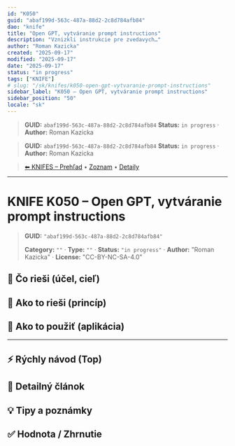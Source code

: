 ```yaml
---
id: "K050"
guid: "abaf199d-563c-487a-88d2-2c8d784afb84"
dao: "knife"
title: "Open GPT, vytváranie prompt instructions"
description: "Vznizkli instrukcie pre zvedavych…"
author: "Roman Kazicka"
created: "2025-09-17"
modified: "2025-09-17"
date: "2025-09-17"
status: "in progress"
tags: ["KNIFE"]
# slug: "/sk/knifes/k050-open-gpt-vytvaranie-prompt-instructions"
sidebar_label: "K050 – Open GPT, vytváranie prompt instructions"
sidebar_position: "50"
locale: "sk"
---
```

<!-- fm-visible: start -->
> **GUID:** `abaf199d-563c-487a-88d2-2c8d784afb84`
> **Status:** `in progress` · **Author:** Roman Kazicka
<!-- fm-visible: end -->
<!-- body:start -->

<!-- fm-visible: start -->
> **GUID:** `abaf199d-563c-487a-88d2-2c8d784afb84`
> **Status:** `in progress` · **Author:** Roman Kazicka
<!-- fm-visible: end -->
<!-- body:start -->

<!-- nav:knifes -->
> [⬅ KNIFES – Prehľad](../overview.md) • [Zoznam](../KNIFE_Overview_List.md) • [Detaily](../KNIFE_Overview_Details.md)
---
# KNIFE K050 – Open GPT, vytváranie prompt instructions
<!-- fm-visible: start -->

> **GUID:** `"abaf199d-563c-487a-88d2-2c8d784afb84"`
>   
> **Category:** `""` · **Type:** `""` · **Status:** `"in progress"` · **Author:** "Roman Kazicka" · **License:** "CC-BY-NC-SA-4.0"
<!-- fm-visible: end -->


## 🎯 Čo rieši (účel, cieľ)

## 🧩 Ako to rieši (princíp)

## 🧪 Ako to použiť (aplikácia)

---

## ⚡ Rýchly návod (Top)

## 📜 Detailný článok

## 💡 Tipy a poznámky

## ✅ Hodnota / Zhrnutie

